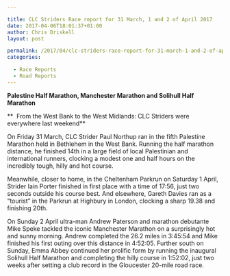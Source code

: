 ```yaml
---

title: CLC Striders Race report for 31 March, 1 and 2 of April 2017
date: 2017-04-06T18:01:37+01:00
author: Chris Driskell
layout: post

permalink: /2017/04/clc-striders-race-report-for-31-march-1-and-2-of-april-2017/
categories:

  - Race Reports
  - Road Reports
---
```

**Palestine Half Marathon, Manchester Marathon and Solihull Half Marathon**

**  From the West Bank to the West Midlands: CLC Striders were everywhere last weekend**

On Friday 31 March, CLC Strider Paul Northup ran in the fifth Palestine Marathon held in Bethlehem in the West Bank. Running the half marathon distance, he finished 14th in a large field of local Palestinian and international runners, clocking a modest one and half hours on the incredibly tough, hilly and hot course.

Meanwhile, closer to home, in the Cheltenham Parkrun on Saturday 1 April, Strider Iain Porter finished in first place with a time of 17:56, just two seconds outside his course best. And elsewhere, Gareth Davies ran as a “tourist” in the Parkrun at Highbury in London, clocking a sharp 19.38 and finishing 20th.

On Sunday 2 April ultra-man Andrew Paterson and marathon debutante Mike Speke tackled the iconic Manchester Marathon on a surprisingly hot and sunny morning. Andrew completed the 26.2 miles in 3:45:54 and Mike finished his first outing over this distance in 4:52:05. Further south on Sunday, Emma Abbey continued her prolific form by running the inaugural Solihull Half Marathon and completing the hilly course in 1:52:02, just two weeks after setting a club record in the Gloucester 20-mile road race.
